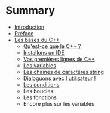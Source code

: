 # Summary

* [Introduction](README.md)
* [Préface](preface.md)
* [Les bases du C++](chapitre-1/les_bases_du_c++.md)
   * [Qu'est-ce que le C++ ?](chapitre-1/quest-ce_que_le_c++.md)
   * [Installons un IDE](chapitre-1/installons_un_ide.md)
   * [Vos premières lignes de C++](chapitre-1/vos_premieres_lignes_de_c++.md)
   * [Les variables](les_variables.md)
   * [Les chaînes de caractères string](chapitre-1/les_chaines_de_caracteres_string.md)
   * [Dialoguons avec l'utilisateur !](chapitre-1/dialoguons_avec_lutilisateur.md)
   * [Les conditions](chapitre-1/les_conditions.md)
   * Les boucles
   * Les fonctions
   * Encore plus sur les variables

